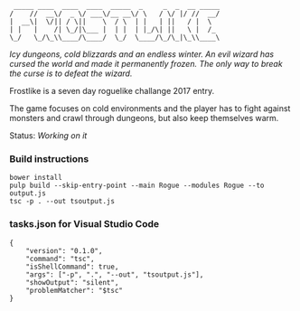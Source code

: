 ```
 _____ ____  ____  ____  _____  _     _  _  __ _____
/    //  __\/  _ \/ ___\/__ __\/ \   / \/ |/ //  __/
|  __\|  \/|| / \||    \  / \  | |   | ||   / |  \  
| |   |    /| \_/|\___ |  | |  | |_/\| ||   \ |  /_ 
\_/   \_/\_\\____/\____/  \_/  \____/\_/\_|\_\\____\

```

*Icy dungeons, cold blizzards and an endless winter. An evil wizard has cursed the world and made it permanently frozen. The only way to break the curse is to defeat the wizard.*

Frostlike is a seven day roguelike challange 2017 entry.

The game focuses on cold environments and the player has to fight against monsters and crawl through dungeons, but also keep themselves warm.

Status: *Working on it*

### Build instructions

```
bower install
pulp build --skip-entry-point --main Rogue --modules Rogue --to output.js
tsc -p . --out tsoutput.js
```

### tasks.json for Visual Studio Code

```
{
    "version": "0.1.0",
    "command": "tsc",
    "isShellCommand": true,
    "args": ["-p", ".", "--out", "tsoutput.js"],
    "showOutput": "silent",
    "problemMatcher": "$tsc"
}
```